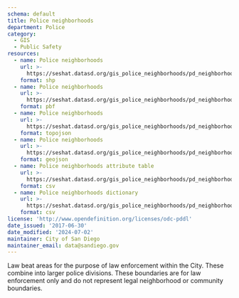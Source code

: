 ```yaml
---
schema: default
title: Police neighborhoods
department: Police
category:
  - GIS
  - Public Safety
resources:
  - name: Police neighborhoods
    url: >-
      https://seshat.datasd.org/gis_police_neighborhoods/pd_neighborhoods_datasd.zip
    format: shp
  - name: Police neighborhoods
    url: >-
      https://seshat.datasd.org/gis_police_neighborhoods/pd_neighborhoods_datasd.pbf
    format: pbf
  - name: Police neighborhoods
    url: >-
      https://seshat.datasd.org/gis_police_neighborhoods/pd_neighborhoods_datasd.topo.json
    format: topojson
  - name: Police neighborhoods
    url: >-
      https://seshat.datasd.org/gis_police_neighborhoods/pd_neighborhoods_datasd.geojson
    format: geojson
  - name: Police neighborhoods attribute table
    url: >-
      https://seshat.datasd.org/gis_police_neighborhoods/pd_neighborhoods_datasd.csv
    format: csv
  - name: Police neighborhoods dictionary
    url: >-
      https://seshat.datasd.org/gis_police_neighborhoods/pd_neighborhoods_dictionary_datasd.csv
    format: csv
license: 'http://www.opendefinition.org/licenses/odc-pddl'
date_issued: '2017-06-30'
date_modified: '2024-07-02'
maintainer: City of San Diego
maintainer_email: data@sandiego.gov
---
```

Law beat areas for the purpose of law enforcement within the City. These combine into larger police divisions. These boundaries are for law enforcement only and do not represent legal neighborhood or community boundaries.
<!--more-->
